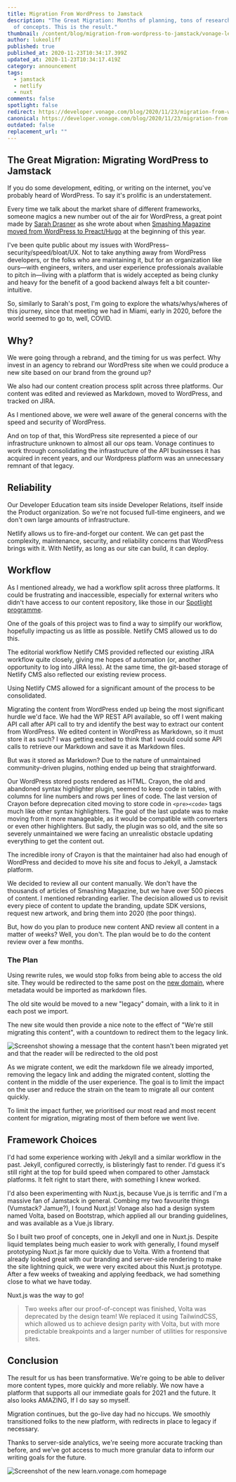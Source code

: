 ```yaml
---
title: Migration From WordPress to Jamstack
description: "The Great Migration: Months of planning, tons of research, 3 proof
  of concepts. This is the result."
thumbnail: /content/blog/migration-from-wordpress-to-jamstack/vonage-learn.png
author: lukeoliff
published: true
published_at: 2020-11-23T10:34:17.399Z
updated_at: 2020-11-23T10:34:17.419Z
category: announcement
tags:
  - jamstack
  - netlify
  - nuxt
comments: false
spotlight: false
redirect: https://developer.vonage.com/blog/2020/11/23/migration-from-wordpress-to-jamstack
canonical: https://developer.vonage.com/blog/2020/11/23/migration-from-wordpress-to-jamstack
outdated: false
replacement_url: ""
---
```


## The Great Migration: Migrating WordPress to Jamstack

If you do some development, editing, or writing on the internet, you've probably heard of WordPress. To say it's prolific is an understatement.

Every time we talk about the market share of different frameworks, someone magics a new number out of the air for WordPress, a great point made by [Sarah Drasner](https://dev.to/sarah_edo) as she wrote about when [Smashing Magazine moved from WordPress to Preact/Hugo](https://www.smashingmagazine.com/2020/01/migration-from-wordpress-to-jamstack/) at the beginning of this year.

I've been quite public about my issues with WordPress–security/speed/bloat/UX. Not to take anything away from WordPress developers, or the folks who are maintaining it, but for an organization like ours—with engineers, writers, and user experience professionals available to pitch in—living with a platform that is widely accepted as being clunky and heavy for the benefit of a good backend always felt a bit counter-intuitive.

So, similarly to Sarah's post, I'm going to explore the whats/whys/wheres of this journey, since that meeting we had in Miami, early in 2020, before the world seemed to go to, well, COVID.

## Why?

We were going through a rebrand, and the timing for us was perfect. Why invest in an agency to rebrand our WordPress site when we could produce a new site based on our brand from the ground up?

We also had our content creation process split across three platforms. Our content was edited and reviewed as Markdown, moved to WordPress, and tracked on JIRA.

As I mentioned above, we were well aware of the general concerns with the speed and security of WordPress.

And on top of that, this WordPress site represented a piece of our infrastructure unknown to almost all our ops team. Vonage continues to work through consolidating the infrastructure of the API businesses it has acquired in recent years, and our Wordpress platform was an unnecessary remnant of that legacy.

## Reliability

Our Developer Education team sits inside Developer Relations, itself inside the Product organization. So we're not focused full-time engineers, and we don't own large amounts of infrastructure.

Netlify allows us to fire-and-forget our content. We can get past the complexity, maintenance, security, and reliability concerns that WordPress brings with it. With Netlify, as long as our site can build, it can deploy.

## Workflow

As I mentioned already, we had a workflow split across three platforms. It could be frustrating and inaccessible, especially for external writers who didn't have access to our content repository, like those in our [Spotlight programme](https://developer.nexmo.com/spotlight).

One of the goals of this project was to find a way to simplify our workflow, hopefully impacting us as little as possible. Netlify CMS allowed us to do this. 

The editorial workflow Netlify CMS provided reflected our existing JIRA workflow quite closely, giving me hopes of automation (or, another opportunity to log into JIRA less). At the same time, the git-based storage of Netlify CMS also reflected our existing review process.

Using Netlify CMS allowed for a significant amount of the process to be consolidated.

Migrating the content from WordPress ended up being the most significant hurdle we'd face. We had the WP REST API available, so off I went making API call after API call to try and identify the best way to extract our content from WordPress. We edited content in WordPress as Markdown, so it must store it as such? I was getting excited to think that I would could some API calls to retrieve our Markdown and save it as Markdown files.

But was it stored as Markdown? Due to the nature of unmaintained community-driven plugins, nothing ended up being that straightforward.

Our WordPress stored posts rendered as HTML. Crayon, the old and abandoned syntax highlighter plugin, seemed to keep code in tables, with columns for line numbers and rows per lines of code. The last version of Crayon before deprecation cited moving to store code in `<pre><code>` tags much like other syntax highlighters. The goal of the last update was to make moving from it more manageable, as it would be compatible with converters or even other highlighters. But sadly, the plugin was so old, and the site so severely unmaintained we were facing an unrealistic obstacle updating everything to get the content out.

The incredible irony of Crayon is that the maintainer had also had enough of WordPress and decided to move his site and focus to Jekyll, a Jamstack platform.

We decided to review all our content manually. We don't have the thousands of articles of Smashing Magazine, but we have over 500 pieces of content. I mentioned rebranding earlier. The decision allowed us to revisit every piece of content to update the branding, update SDK versions, request new artwork, and bring them into 2020 (the poor things).

But, how do you plan to produce new content AND review all content in a matter of weeks? Well, you don't. The plan would be to do the content review over a few months.

### The Plan

Using rewrite rules, we would stop folks from being able to access the old site. They would be redirected to the same post on the [new domain](https://learn.vonage.com), where metadata would be imported as markdown files.

The old site would be moved to a new "legacy" domain, with a link to it in each post we import.

The new site would then provide a nice note to the effect of "We're still migrating this content", with a countdown to redirect them to the legacy link.

![Screenshot showing a message that the content hasn't been migrated yet and that the reader will be redirected to the old post](/content/blog/migration-from-wordpress-to-jamstack/screenshot-2020-11-23-at-13.59.12.png)

As we migrate content, we edit the markdown file we already imported, removing the legacy link and adding the migrated content, slotting the content in the middle of the user experience. The goal is to limit the impact on the user and reduce the strain on the team to migrate all our content quickly.

To limit the impact further, we prioritised our most read and most recent content for migration, migrating most of them before we went live.

## Framework Choices

I'd had some experience working with Jekyll and a similar workflow in the past. Jekyll, configured correctly, is blisteringly fast to render. I'd guess it's still right at the top for build speed when compared to other Jamstack platforms. It felt right to start there, with something I knew worked.

I'd also been experimenting with Nuxt.js, because Vue.js is terrific and I'm a massive fan of Jamstack in general. Combing my two favourite things (Vumstack? Jamue?), I found Nuxt.js! Vonage also had a design system named Volta, based on Bootstrap, which applied all our branding guidelines, and was available as a Vue.js library.

So I built two proof of concepts, one in Jekyll and one in Nuxt.js. Despite liquid templates being much easier to work with generally, I found myself prototyping Nuxt.js far more quickly due to Volta. With a frontend that already looked great with our branding and server-side rendering to make the site lightning quick, we were very excited about this Nuxt.js prototype. After a few weeks of tweaking and applying feedback, we had something close to what we have today.

Nuxt.js was the way to go!

> Two weeks after our proof-of-concept was finished, Volta was deprecated by the design team! We replaced it using TailwindCSS, which allowed us to achieve design parity with Volta, but with more predictable breakpoints and a larger number of utilities for responsive sites.

## Conclusion

The result for us has been transformative. We're going to be able to deliver more content types, more quickly and more reliably. We now have a platform that supports all our immediate goals for 2021 and the future. It also looks AMAZING, If I do say so myself.

Migration continues, but the go-live day had no hiccups. We smoothly transitioned folks to the new platform, with redirects in place to legacy if necessary.

Thanks to server-side analytics, we're seeing more accurate tracking than before, and we've got access to much more granular data to inform our writing goals for the future.

![Screenshot of the new learn.vonage.com homepage](/content/blog/migration-from-wordpress-to-jamstack/screenshot-2020-11-23-at-14.40.57.png)
